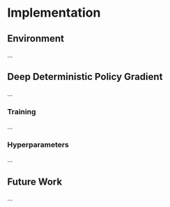 # Implementation

## Environment
...

## Deep Deterministic Policy Gradient
...

### Training
...

### Hyperparameters
...

## Future Work
...
